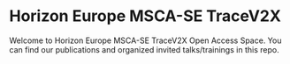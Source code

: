 # Horizon Europe MSCA-SE TraceV2X

Welcome to Horizon Europe MSCA-SE TraceV2X Open Access Space. You can find our publications and organized invited talks/trainings in this repo.

